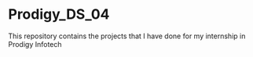# Prodigy_DS_04
This repository contains the projects that I have done for my internship in Prodigy Infotech
